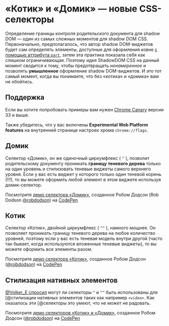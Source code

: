 «Котик» и «Домик» — новые CSS-селекторы
==========================================================

Определение границы контроля родительского документа для shadow DOM — один из
самых сложных моментов для shadow DOM CSS. Первоначально, предполагалось, что
автор shadow DOM-виджетов будет сам определять элементы, доступные для оформления
извне [с помощью аттрибута `part`][1], затем эта практика показала себя как
слишком ограничивающая. Поэтому идея ShadowDOM CSS на данный момент сводится к
тому, чтобы предотвращать *ненамеренное* и позволять **умышленное** оформление
shadow DOM-виджетов. И это тот самый момент, когда вы понимаете, что без «котика» и
«домика» вам не обойтись.

## Поддержка

Если вы хотите попробовать примеры вам нужен [Chrome Canary][3]
версии 33 и выше.

Также убедитесь, что у вас включены **Experimental Web Platform features** на
внутренней странице настроек хрома `chrome://flags`.


## Домик

Селектор «Домик», он же одиночный циркумфлекс ( `^` ), позволит родительскому документу
проникать **границу теневого дерева** только на один уровень и стилизовать теневые
виджеты самого верхнего уровня. Если у вас есть виджет у которого только один
теневой корень (!!!), то вы можете оформить любой элемент в этом виджете используя
домик-селектор.

Посмотрите [демо селектора «Домик»][4], созданное Робом Додсон (Rob Dodson
[@robdodson][5]) на [CodePen][6]


## Котик

Селектор «Котик», двойной циркумфлекс ( `^^` ), намного мощнее. Он позволяет
проникать границу теневого дерева на любое количество уровней, поэтому если у вас
есть теневая модель внутри другой (часто так бывает, когда используются вложенные
теневые виджеты), то вы можете оформить все элементы разом.

Посмотрите [демо селектора «Котик»][7], созданное Робом Додсон ([@robdodson][5]) на
[CodePen][6]


## Стилизация нативных элементов

[@Volker_E спросил][8] могут ли селекторы `^` и `^^` быть использованы для
[@стилизации нативных элементов таких как например `<video>`. Как оказалось эти
[@селекторы это умеют, что не может не радовать.

Посмотрите [демо селекторов «Котик» и «Домик»][9], созданное Робом Додсон
([@robdodson][5]) на [CodePen][6]


[1]: http://robdodson.me/blog/2013/08/29/shadow-dom-styles-cont-dot#parts
[3]: https://www.google.com/intl/en/chrome/browser/canary.html
[4]: http://codepen.io/robdodson/pen/EhIax
[5]: http://codepen.io/robdodson
[6]: http://codepen.io
[7]: http://codepen.io/robdodson/pen/wFqJg
[8]: https://twitter.com/Volker_E/status/401202275009310722
[9]: http://codepen.io/robdodson/pen/iaJHd
